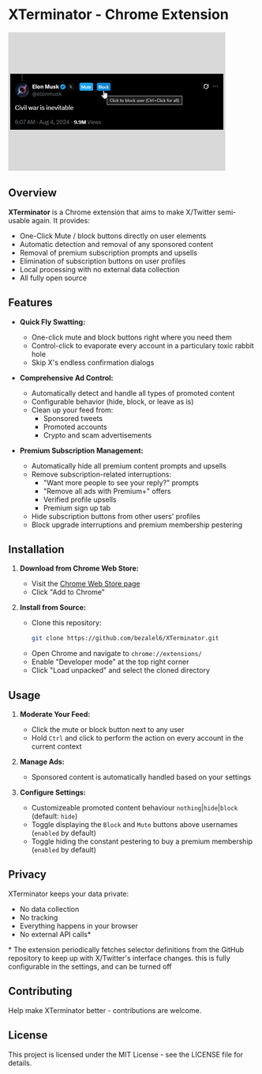 # XTerminator - Chrome Extension

![screenshot](public/screenshot.png)

## Overview

**XTerminator** is a Chrome extension that aims to make X/Twitter semi-usable again. It provides:

- One-Click Mute / block buttons directly on user elements
- Automatic detection and removal of any sponsored content
- Removal of premium subscription prompts and upsells
- Elimination of subscription buttons on user profiles
- Local processing with no external data collection
- All fully open source

## Features

- **Quick Fly Swatting:**

  - One-click mute and block buttons right where you need them
  - Control-click to evaporate every account in a particulary toxic rabbit hole
  - Skip X's endless confirmation dialogs

- **Comprehensive Ad Control:**

  - Automatically detect and handle all types of promoted content
  - Configurable behavior (hide, block, or leave as is)
  - Clean up your feed from:
    - Sponsored tweets
    - Promoted accounts
    - Crypto and scam advertisements

- **Premium Subscription Management:**

  - Automatically hide all premium content prompts and upsells
  - Remove subscription-related interruptions:
    - "Want more people to see your reply?" prompts
    - "Remove all ads with Premium+" offers
    - Verified profile upsells
    - Premium sign up tab
  - Hide subscription buttons from other users' profiles
  - Block upgrade interruptions and premium membership pestering

## Installation

1. **Download from Chrome Web Store:**

   - Visit the [Chrome Web Store page](https://chromewebstore.google.com/detail/xterminate/fkcppikhgboddjlcoapmibcpcnlhepko)
   - Click "Add to Chrome"

2. **Install from Source:**
   - Clone this repository:
     ```bash
     git clone https://github.com/bezalel6/XTerminator.git
     ```
   - Open Chrome and navigate to `chrome://extensions/`
   - Enable "Developer mode" at the top right corner
   - Click "Load unpacked" and select the cloned directory

## Usage

1. **Moderate Your Feed:**

   - Click the mute or block button next to any user
   - Hold `Ctrl` and click to perform the action on every account in the current context

2. **Manage Ads:**

   - Sponsored content is automatically handled based on your settings

3. **Configure Settings:**
   - Customizeable promoted content behaviour `nothing`|`hide`|`block` (default: `hide`)
   - Toggle displaying the `Block` and `Mute` buttons above usernames (`enabled` by default)
   - Toggle hiding the constant pestering to buy a premium membership (`enabled` by default)

## Privacy

XTerminator keeps your data private:

- No data collection
- No tracking
- Everything happens in your browser
- No external API calls\*

\* The extension periodically fetches selector definitions from the GitHub repository to keep up with X/Twitter's interface changes. this is fully configurable in the settings, and can be turned off

## Contributing

Help make XTerminator better - contributions are welcome.

## License

This project is licensed under the MIT License - see the LICENSE file for details.
